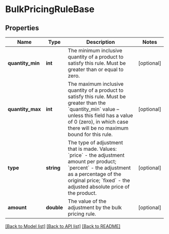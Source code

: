 # BulkPricingRuleBase

## Properties
Name | Type | Description | Notes
------------ | ------------- | ------------- | -------------
**quantity_min** | **int** | The minimum inclusive quantity of a product to satisfy this rule. Must be greater than or equal to zero. | [optional] 
**quantity_max** | **int** | The maximum inclusive quantity of a product to satisfy this rule. Must be greater than the &#x60;quantity_min&#x60; value – unless this field has a value of 0 (zero), in which case there will be no maximum bound for this rule. | [optional] 
**type** | **string** | The type of adjustment that is made. Values: &#x60;price&#x60; - the adjustment amount per product; &#x60;percent&#x60; - the adjustment as a percentage of the original price; &#x60;fixed&#x60; - the adjusted absolute price of the product. | [optional] 
**amount** | **double** | The value of the adjustment by the bulk pricing rule. | [optional] 

[[Back to Model list]](../README.md#documentation-for-models) [[Back to API list]](../README.md#documentation-for-api-endpoints) [[Back to README]](../README.md)


